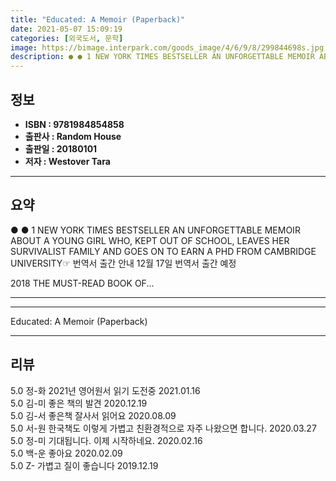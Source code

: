 ```yaml
---
title: "Educated: A Memoir (Paperback)"
date: 2021-05-07 15:09:19
categories: [외국도서, 문학]
image: https://bimage.interpark.com/goods_image/4/6/9/8/299844698s.jpg
description: ● ● 1 NEW YORK TIMES BESTSELLER AN UNFORGETTABLE MEMOIR ABOUT A YOUNG GIRL WHO, KEPT OUT OF SCHOOL, LEAVES HER SURVIVALIST FAMILY AND GOES ON TO EARN A PHD F
---
```


## **정보**

- **ISBN : 9781984854858**
- **출판사 : Random House**
- **출판일 : 20180101**
- **저자 : Westover Tara**

------



## **요약**

●  ●  1 NEW YORK TIMES BESTSELLER  AN UNFORGETTABLE MEMOIR ABOUT A YOUNG GIRL WHO, KEPT OUT OF SCHOOL, LEAVES HER SURVIVALIST FAMILY AND GOES ON TO EARN A PHD FROM CAMBRIDGE UNIVERSITY☞ 번역서 출간 안내 12월 17일 번역서  출간 예정



 2018 THE MUST-READ BOOK OF... 

------



------


Educated: A Memoir (Paperback) 

------


## **리뷰** 

5.0 정-화 2021년 영어원서 읽기 도전중 2021.01.16 <br/>5.0 김-미 좋은 책의 발견 2020.12.19 <br/>5.0 김-서 좋은책 잘사서 읽어요 2020.08.09 <br/>5.0 서-원 한국책도 이렇게 가볍고 친환경적으로 자주 나왔으면 합니다. 2020.03.27 <br/>5.0 정-미 기대됩니다. 이제 시작하네요.  2020.02.16 <br/>5.0 백-운 좋아요 2020.02.09 <br/>5.0 Z- 가볍고 질이 좋습니다  2019.12.19 <br/>